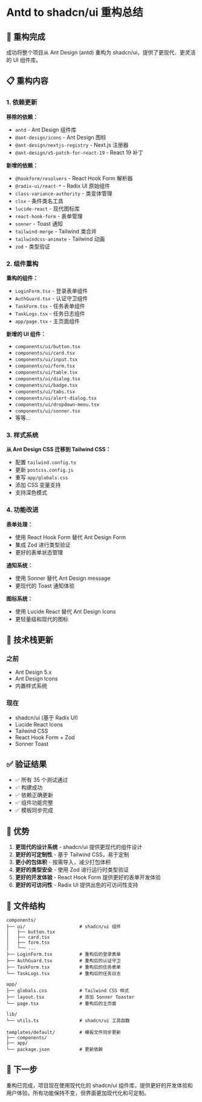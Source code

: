# Antd to shadcn/ui 重构总结

## 🎉 重构完成

成功将整个项目从 Ant Design (antd) 重构为 shadcn/ui，提供了更现代、更灵活的 UI 组件库。

## 📋 重构内容

### 1. 依赖更新

**移除的依赖：**
- `antd` - Ant Design 组件库
- `@ant-design/icons` - Ant Design 图标
- `@ant-design/nextjs-registry` - Next.js 注册器
- `@ant-design/v5-patch-for-react-19` - React 19 补丁

**新增的依赖：**
- `@hookform/resolvers` - React Hook Form 解析器
- `@radix-ui/react-*` - Radix UI 原始组件
- `class-variance-authority` - 类变体管理
- `clsx` - 条件类名工具
- `lucide-react` - 现代图标库
- `react-hook-form` - 表单管理
- `sonner` - Toast 通知
- `tailwind-merge` - Tailwind 类合并
- `tailwindcss-animate` - Tailwind 动画
- `zod` - 类型验证

### 2. 组件重构

**重构的组件：**
- `LoginForm.tsx` - 登录表单组件
- `AuthGuard.tsx` - 认证守卫组件
- `TaskForm.tsx` - 任务表单组件
- `TaskLogs.tsx` - 任务日志组件
- `app/page.tsx` - 主页面组件

**新增的 UI 组件：**
- `components/ui/button.tsx`
- `components/ui/card.tsx`
- `components/ui/input.tsx`
- `components/ui/form.tsx`
- `components/ui/table.tsx`
- `components/ui/dialog.tsx`
- `components/ui/badge.tsx`
- `components/ui/tabs.tsx`
- `components/ui/alert-dialog.tsx`
- `components/ui/dropdown-menu.tsx`
- `components/ui/sonner.tsx`
- 等等...

### 3. 样式系统

**从 Ant Design CSS 迁移到 Tailwind CSS：**
- 配置 `tailwind.config.ts`
- 更新 `postcss.config.js`
- 重写 `app/globals.css`
- 添加 CSS 变量支持
- 支持深色模式

### 4. 功能改进

**表单处理：**
- 使用 React Hook Form 替代 Ant Design Form
- 集成 Zod 进行类型验证
- 更好的表单状态管理

**通知系统：**
- 使用 Sonner 替代 Ant Design message
- 更现代的 Toast 通知体验

**图标系统：**
- 使用 Lucide React 替代 Ant Design Icons
- 更轻量级和现代的图标

## 🔧 技术栈更新

### 之前
- Ant Design 5.x
- Ant Design Icons
- 内置样式系统

### 现在
- shadcn/ui (基于 Radix UI)
- Lucide React Icons
- Tailwind CSS
- React Hook Form + Zod
- Sonner Toast

## ✅ 验证结果

- ✅ 所有 35 个测试通过
- ✅ 构建成功
- ✅ 依赖正确更新
- ✅ 组件功能完整
- ✅ 模板同步完成

## 🎯 优势

1. **更现代的设计系统** - shadcn/ui 提供更现代的组件设计
2. **更好的可定制性** - 基于 Tailwind CSS，易于定制
3. **更小的包体积** - 按需导入，减少打包体积
4. **更好的类型安全** - 使用 Zod 进行运行时类型验证
5. **更好的开发体验** - React Hook Form 提供更好的表单开发体验
6. **更好的可访问性** - Radix UI 提供出色的可访问性支持

## 📁 文件结构

```
components/
├── ui/                    # shadcn/ui 组件
│   ├── button.tsx
│   ├── card.tsx
│   ├── form.tsx
│   └── ...
├── LoginForm.tsx          # 重构后的登录表单
├── AuthGuard.tsx          # 重构后的认证守卫
├── TaskForm.tsx           # 重构后的任务表单
└── TaskLogs.tsx           # 重构后的任务日志

app/
├── globals.css            # Tailwind CSS 样式
├── layout.tsx             # 添加 Sonner Toaster
└── page.tsx               # 重构后的主页面

lib/
└── utils.ts               # shadcn/ui 工具函数

templates/default/         # 模板文件同步更新
├── components/
├── app/
└── package.json           # 更新依赖
```

## 🚀 下一步

重构已完成，项目现在使用现代化的 shadcn/ui 组件库，提供更好的开发体验和用户体验。所有功能保持不变，但界面更加现代化和可定制。 

